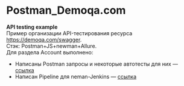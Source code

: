 # Postman_Demoqa.com
**API testing example**  
Пример организации API-тестирования ресурса https://demoqa.com/swagger.  
Cтэк: Postman+JS+newman+Allure.  
Для раздела Account выполнено:  
- Написаны Postman запросы  и некоторые автотесты для них  — [ссылка](https://www.postman.com/badboy5555/workspace/pub/request/21209626-ac151384-eead-4c63-ba9c-359d351f7947)
- Написан Pipeline для neman-Jenkins — [ссылка](https://github.com/Badboy5555/Postman_Demoqa.com/blob/main/Jenkins_cfg_demoqa.yml)
